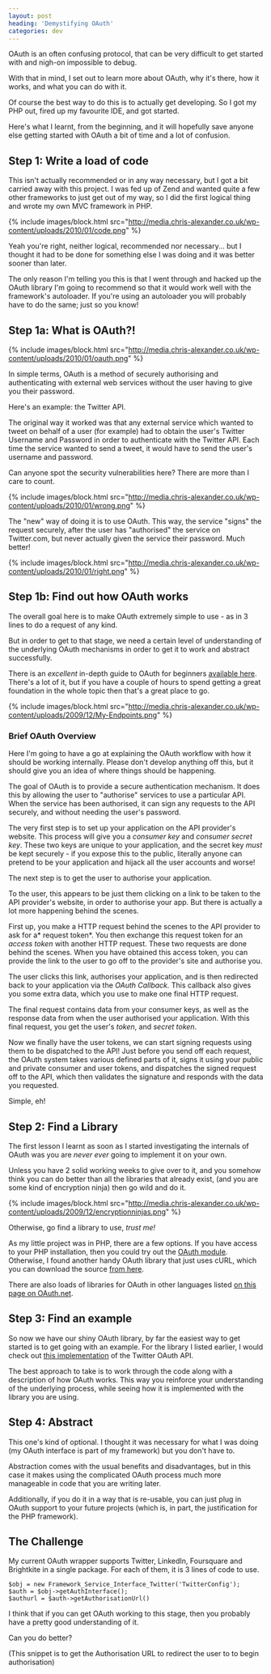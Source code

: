 ```yaml
---
layout: post
heading: 'Demystifying OAuth'
categories: dev
---
```


OAuth is an often confusing protocol, that can be very difficult to get started with and nigh-on impossible to debug.

With that in mind, I set out to learn more about OAuth, why it's there, how it works, and what you can do with it.

Of course the best way to do this is to actually get developing. So I got my PHP out, fired up my favourite IDE, and got started.

Here's what I learnt, from the beginning, and it will hopefully save anyone else getting started with OAuth a bit of time and a lot of confusion.

## Step 1: Write a load of code

This isn't actually recommended or in any way necessary, but I got a bit carried away with this project. I was fed up of Zend and wanted quite a few other frameworks to just get out of my way, so I did the first logical thing and wrote my own MVC framework in PHP.

{% include images/block.html src="http://media.chris-alexander.co.uk/wp-content/uploads/2010/01/code.png" %}

Yeah you're right, neither logical, recommended nor necessary... but I thought it had to be done for something else I was doing and it was better sooner than later.

The only reason I'm telling you this is that I went through and hacked up the OAuth library I'm going to recommend so that it would work well with the framework's autoloader. If you're using an autoloader you will probably have to do the same; just so you know!

## Step 1a: What is OAuth?!

{% include images/block.html src="http://media.chris-alexander.co.uk/wp-content/uploads/2010/01/oauth.png" %}

In simple terms, OAuth is a method of securely authorising and authenticating with external web services without the user having to give you their password.

Here's an example: the Twitter API.

The original way it worked was that any external service which wanted to tweet on behalf of a user (for example) had to obtain the user's Twitter Username and Password in order to authenticate with the Twitter API. Each time the service wanted to send a tweet, it would have to send the user's username and password.

Can anyone spot the security vulnerabilities here? There are more than I care to count.

{% include images/block.html src="http://media.chris-alexander.co.uk/wp-content/uploads/2010/01/wrong.png" %}

The "new" way of doing it is to use OAuth. This way, the service "signs" the request securely, after the user has "authorised" the service on Twitter.com, but never actually given the service their password. Much better!

{% include images/block.html src="http://media.chris-alexander.co.uk/wp-content/uploads/2010/01/right.png" %}

## Step 1b: Find out how OAuth works

The overall goal here is to make OAuth extremely simple to use - as in 3 lines to do a request of any kind.

But in order to get to that stage, we need a certain level of understanding of the underlying OAuth mechanisms in order to get it to work and abstract successfully.

There is an *excellent* in-depth guide to OAuth for beginners [available here](http://hueniverse.com/oauth/). There's a lot of it, but if you have a couple of hours to spend getting a great foundation in the whole topic then that's a great place to go.

{% include images/block.html src="http://media.chris-alexander.co.uk/wp-content/uploads/2009/12/My-Endpoints.png" %}

### Brief OAuth Overview

Here I'm going to have a go at explaining the OAuth workflow with how it should be working internally. Please don't develop anything off this, but it should give you an idea of where things should be happening.

The goal of OAuth is to provide a secure authentication mechanism. It does this by allowing the user to "authorise" services to use a particular API. When the service has been authorised, it can sign any requests to the API securely, and without needing the user's password.

The very first step is to set up your application on the API provider's website. This process will give you a *consumer key* and *consumer secret key*. These two keys are unique to your application, and the secret key *must* be kept securely - if you expose this to the public, literally anyone can pretend to be your application and hijack all the user accounts and worse!

The next step is to get the user to authorise your application.

To the user, this appears to be just them clicking on a link to be taken to the API provider's website, in order to authorise your app. But there is actually a lot more happening behind the scenes.

First up, you make a HTTP request behind the scenes to the API provider to ask for a* request token*. You then exchange this request token for an *access token* with another HTTP request. These two requests are done behind the scenes. When you have obtained this access token, you can provide the link to the user to go off to the provider's site and authorise you.

The user clicks this link, authorises your application, and is then redirected back to your application via the *OAuth Callback.* This callback also gives you some extra data, which you use to make one final HTTP request.

The final request contains data from your consumer keys, as well as the response data from when the user authorised your application. With this final request, you get the user's *token*, and *secret token*.

Now we finally have the user tokens, we can start signing requests using them to be dispatched to the API! Just before you send off each request, the OAuth system takes various defined parts of it, signs it using your public and private consumer and user tokens, and dispatches the signed request off to the API, which then validates the signature and responds with the data you requested.

Simple, eh!

## Step 2: Find a Library

The first lesson I learnt as soon as I started investigating the internals of OAuth was you are *never ever* going to implement it on your own.

Unless you have 2 solid working weeks to give over to it, and you somehow think you can do better than all the libraries that already exist, (and you are some kind of encryption ninja) then go wild and do it.

{% include images/block.html src="http://media.chris-alexander.co.uk/wp-content/uploads/2009/12/encryptionninjas.png" %}

Otherwise, go find a library to use, *trust me!*

As my little project was in PHP, there are a few options. If you have access to your PHP installation, then you could try out the [OAuth module](http://uk3.php.net/oauth). Otherwise, I found another handy OAuth library that just uses cURL, which you can download the source [from here](http://github.com/abraham/twitteroauth/blob/master/twitteroauth/OAuth.php).

There are also loads of libraries for OAuth in other languages listed [on this page on OAuth.net](http://oauth.net/code/).

## Step 3: Find an example

So now we have our shiny OAuth library, by far the easiest way to get started is to get going with an example. For the library I listed earlier, I would check out [this implementation](http://github.com/abraham/twitteroauth) of the Twitter OAuth API.

The best approach to take is to work through the code along with a description of how OAuth works. This way you reinforce your understanding of the underlying process, while seeing how it is implemented with the library you are using.

## Step 4: Abstract

This one's kind of optional. I thought it was necessary for what I was doing (my OAuth interface is part of my framework) but you don't have to.

Abstraction comes with the usual benefits and disadvantages, but in this case it makes using the complicated OAuth process much more manageable in code that you are writing later.

Additionally, if you do it in a way that is re-usable, you can just plug in OAuth support to your future projects (which is, in part, the justification for the PHP framework).

## The Challenge

My current OAuth wrapper supports Twitter, LinkedIn, Foursquare and Brightkite in a single package. For each of them, it is 3 lines of code to use.

    $obj = new Framework_Service_Interface_Twitter('TwitterConfig');
    $auth = $obj->getAuthInterface();
    $authurl = $auth->getAuthorisationUrl()

I think that if you can get OAuth working to this stage, then you probably have a pretty good understanding of it.

Can you do better?

(This snippet is to get the Authorisation URL to redirect the user to to begin authorisation)
